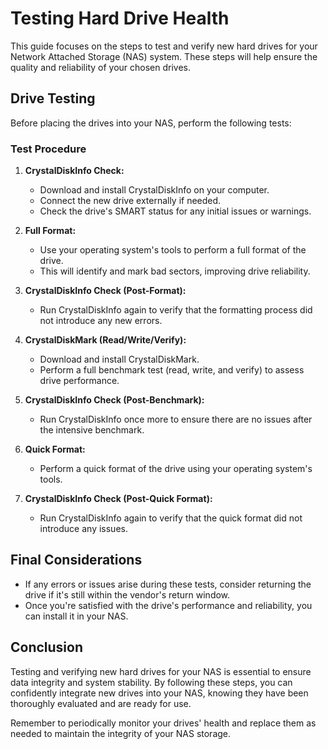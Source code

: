 # Testing Hard Drive Health

This guide focuses on the steps to test and verify new hard drives for your Network Attached Storage (NAS) system. These steps will help ensure the quality and reliability of your chosen drives.

## Drive Testing

Before placing the drives into your NAS, perform the following tests:

### Test Procedure

1. **CrystalDiskInfo Check:**
    - Download and install CrystalDiskInfo on your computer.
    - Connect the new drive externally if needed.
    - Check the drive's SMART status for any initial issues or warnings.

2. **Full Format:**
    - Use your operating system's tools to perform a full format of the drive.
    - This will identify and mark bad sectors, improving drive reliability.

3. **CrystalDiskInfo Check (Post-Format):**
    - Run CrystalDiskInfo again to verify that the formatting process did not introduce any new errors.

4. **CrystalDiskMark (Read/Write/Verify):**
    - Download and install CrystalDiskMark.
    - Perform a full benchmark test (read, write, and verify) to assess drive performance.

5. **CrystalDiskInfo Check (Post-Benchmark):**
    - Run CrystalDiskInfo once more to ensure there are no issues after the intensive benchmark.

6. **Quick Format:**
    - Perform a quick format of the drive using your operating system's tools.

7. **CrystalDiskInfo Check (Post-Quick Format):**
    - Run CrystalDiskInfo again to verify that the quick format did not introduce any issues.

## Final Considerations

- If any errors or issues arise during these tests, consider returning the drive if it's still within the vendor's return window.
- Once you're satisfied with the drive's performance and reliability, you can install it in your NAS.

## Conclusion

Testing and verifying new hard drives for your NAS is essential to ensure data integrity and system stability. By following these steps, you can confidently integrate new drives into your NAS, knowing they have been thoroughly evaluated and are ready for use.

Remember to periodically monitor your drives' health and replace them as needed to maintain the integrity of your NAS storage.

